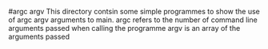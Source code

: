 #argc argv
This directory contsin some simple programmes to show the use of argc argv arguments to main.
argc refers to the number of command line arguments passed when calling the programme
argv is an array of the arguments passed
